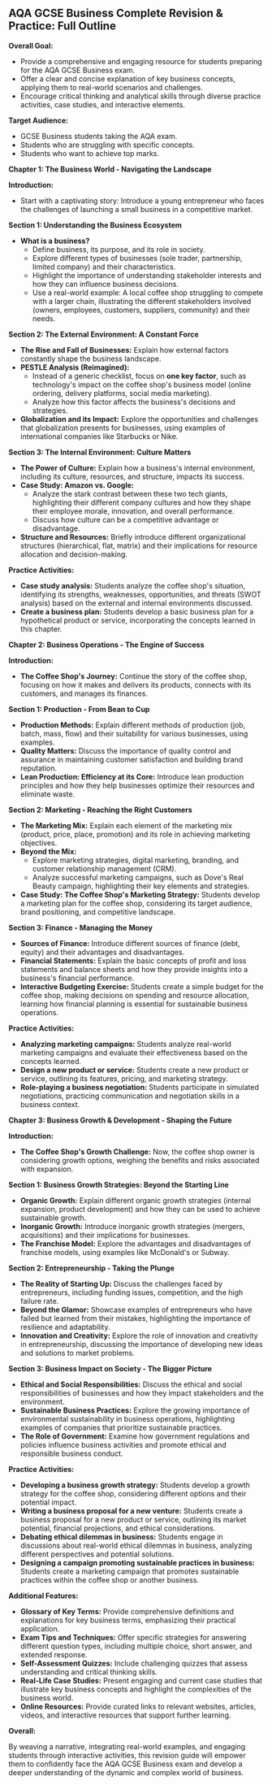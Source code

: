 ## AQA GCSE Business Complete Revision & Practice: Full Outline 

**Overall Goal:**

* Provide a comprehensive and engaging resource for students preparing for the AQA GCSE Business exam. 
* Offer a clear and concise explanation of key business concepts, applying them to real-world scenarios and challenges. 
* Encourage critical thinking and analytical skills through diverse practice activities, case studies, and interactive elements.

**Target Audience:**

* GCSE Business students taking the AQA exam. 
* Students who are struggling with specific concepts.
* Students who want to achieve top marks.

**Chapter 1: The Business World - Navigating the Landscape**

**Introduction:**

*  Start with a captivating story: Introduce a young entrepreneur who faces the challenges of launching a small business in a competitive market. 

**Section 1: Understanding the Business Ecosystem**

* **What is a business?**
    * Define business, its purpose, and its role in society.
    * Explore different types of businesses (sole trader, partnership, limited company) and their characteristics. 
    * Highlight the importance of understanding stakeholder interests and how they can influence business decisions. 
    * Use a real-world example:  A local coffee shop struggling to compete with a larger chain, illustrating the different stakeholders involved (owners, employees, customers, suppliers, community) and their needs.

**Section 2: The External Environment: A Constant Force**

* **The Rise and Fall of Businesses:** Explain how external factors constantly shape the business landscape.
* **PESTLE Analysis (Reimagined):** 
    * Instead of a generic checklist, focus on **one key factor**, such as technology's impact on the coffee shop's business model (online ordering, delivery platforms, social media marketing). 
    * Analyze how this factor affects the business's decisions and strategies.
* **Globalization and its Impact:** Explore the opportunities and challenges that globalization presents for businesses, using examples of international companies like Starbucks or Nike.

**Section 3: The Internal Environment: Culture Matters**

* **The Power of Culture:** Explain how a business's internal environment, including its culture, resources, and structure, impacts its success.
* **Case Study: Amazon vs. Google:**  
    * Analyze the stark contrast between these two tech giants, highlighting their different company cultures and how they shape their employee morale, innovation, and overall performance.
    * Discuss how culture can be a competitive advantage or disadvantage.
* **Structure and Resources:** Briefly introduce different organizational structures (hierarchical, flat, matrix) and their implications for resource allocation and decision-making.

**Practice Activities:**

* **Case study analysis:**  Students analyze the coffee shop's situation, identifying its strengths, weaknesses, opportunities, and threats (SWOT analysis) based on the external and internal environments discussed.
* **Create a business plan:**  Students develop a basic business plan for a hypothetical product or service, incorporating the concepts learned in this chapter. 

**Chapter 2: Business Operations - The Engine of Success**

**Introduction:**

* **The Coffee Shop's Journey:**  Continue the story of the coffee shop, focusing on how it makes and delivers its products, connects with its customers, and manages its finances.

**Section 1: Production - From Bean to Cup**

* **Production Methods:** Explain different methods of production (job, batch, mass, flow) and their suitability for various businesses, using examples.
* **Quality Matters:** Discuss the importance of quality control and assurance in maintaining customer satisfaction and building brand reputation.
* **Lean Production: Efficiency at its Core:**  Introduce lean production principles and how they help businesses optimize their resources and eliminate waste.

**Section 2: Marketing - Reaching the Right Customers**

* **The Marketing Mix:** Explain each element of the marketing mix (product, price, place, promotion) and its role in achieving marketing objectives. 
* **Beyond the Mix:** 
    * Explore marketing strategies, digital marketing, branding, and customer relationship management (CRM).
    * Analyze successful marketing campaigns, such as Dove's Real Beauty campaign, highlighting their key elements and strategies.
* **Case Study: The Coffee Shop's Marketing Strategy:**  Students develop a marketing plan for the coffee shop, considering its target audience, brand positioning, and competitive landscape.

**Section 3: Finance - Managing the Money**

* **Sources of Finance:** Introduce different sources of finance (debt, equity) and their advantages and disadvantages.
* **Financial Statements:** Explain the basic concepts of profit and loss statements and balance sheets and how they provide insights into a business's financial performance.
* **Interactive Budgeting Exercise:**  Students create a simple budget for the coffee shop, making decisions on spending and resource allocation, learning how financial planning is essential for sustainable business operations.

**Practice Activities:**

* **Analyzing marketing campaigns:**  Students analyze real-world marketing campaigns and evaluate their effectiveness based on the concepts learned.
* **Design a new product or service:** Students create a new product or service, outlining its features, pricing, and marketing strategy.
* **Role-playing a business negotiation:**  Students participate in simulated negotiations, practicing communication and negotiation skills in a business context.

**Chapter 3: Business Growth & Development - Shaping the Future**

**Introduction:**

* **The Coffee Shop's Growth Challenge:**  Now, the coffee shop owner is considering growth options, weighing the benefits and risks associated with expansion.

**Section 1:  Business Growth Strategies:  Beyond the Starting Line**

* **Organic Growth:** Explain different organic growth strategies (internal expansion, product development) and how they can be used to achieve sustainable growth.
* **Inorganic Growth:**  Introduce inorganic growth strategies (mergers, acquisitions) and their implications for businesses.
* **The Franchise Model:** Explore the advantages and disadvantages of franchise models, using examples like McDonald's or Subway.

**Section 2:  Entrepreneurship - Taking the Plunge**

* **The Reality of Starting Up:** Discuss the challenges faced by entrepreneurs, including funding issues, competition, and the high failure rate.
* **Beyond the Glamor:**  Showcase examples of entrepreneurs who have failed but learned from their mistakes, highlighting the importance of resilience and adaptability.
* **Innovation and Creativity:**  Explore the role of innovation and creativity in entrepreneurship, discussing the importance of developing new ideas and solutions to market problems.

**Section 3:  Business Impact on Society - The Bigger Picture**

* **Ethical and Social Responsibilities:** Discuss the ethical and social responsibilities of businesses and how they impact stakeholders and the environment.
* **Sustainable Business Practices:**  Explore the growing importance of environmental sustainability in business operations, highlighting examples of companies that prioritize sustainable practices.
* **The Role of Government:** Examine how government regulations and policies influence business activities and promote ethical and responsible business conduct.

**Practice Activities:**

* **Developing a business growth strategy:**  Students develop a growth strategy for the coffee shop, considering different options and their potential impact.
* **Writing a business proposal for a new venture:**  Students create a business proposal for a new product or service, outlining its market potential, financial projections, and ethical considerations.
* **Debating ethical dilemmas in business:** Students engage in discussions about real-world ethical dilemmas in business, analyzing different perspectives and potential solutions.
* **Designing a campaign promoting sustainable practices in business:** Students create a marketing campaign that promotes sustainable practices within the coffee shop or another business.

**Additional Features:**

* **Glossary of Key Terms:**  Provide comprehensive definitions and explanations for key business terms, emphasizing their practical application.
* **Exam Tips and Techniques:**  Offer specific strategies for answering different question types, including multiple choice, short answer, and extended response.
* **Self-Assessment Quizzes:**  Include challenging quizzes that assess understanding and critical thinking skills.
* **Real-Life Case Studies:**  Present engaging and current case studies that illustrate key business concepts and highlight the complexities of the business world.
* **Online Resources:**  Provide curated links to relevant websites, articles, videos, and interactive resources that support further learning.

**Overall:**

By weaving a narrative, integrating real-world examples, and engaging students through interactive activities, this revision guide will empower them to confidently face the AQA GCSE Business exam and develop a deeper understanding of the dynamic and complex world of business. 

